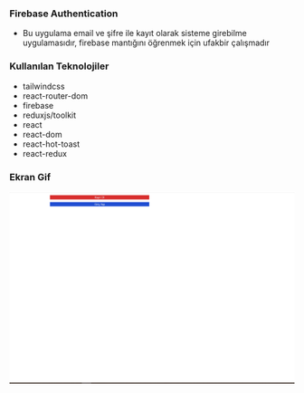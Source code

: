 <h3>Firebase Authentication</h3>

- Bu uygulama email ve şifre ile kayıt olarak sisteme girebilme uygulamasıdır, firebase mantığını öğrenmek için ufakbir çalışmadır

<h3>Kullanılan Teknolojiler</h3>

- tailwindcss
- react-router-dom
- firebase
- reduxjs/toolkit
- react
- react-dom
- react-hot-toast
- react-redux

<h3>Ekran Gif</h3>

![](firebase-auth.gif)
